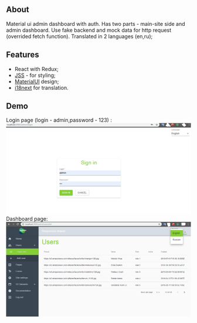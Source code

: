 ## About
Material ui admin dashboard with auth. Has two parts - main-site side and admin dashboard.
Use fake backend and mock data for http request (overrided fetch function).
Translated in 2 languages (en,ru);
## Features
* React with Redux; 
* [JSS](https://cssinjs.org/?v=v10.0.0-alpha.22) - for styling;
* [ MaterialUI](https://material-ui.com/) design;
* [i18next](www.i18next.com) for translation.

## Demo
Login page (login - admin,password - 123) :
![muiAdmin-login](https://github.com/antonBogomil/admin-mui/blob/master/public/screen-login.png)
Dashboard page:
![muiAdmin](https://github.com/antonBogomil/admin-mui/blob/master/public/screen-dashboard.png)



